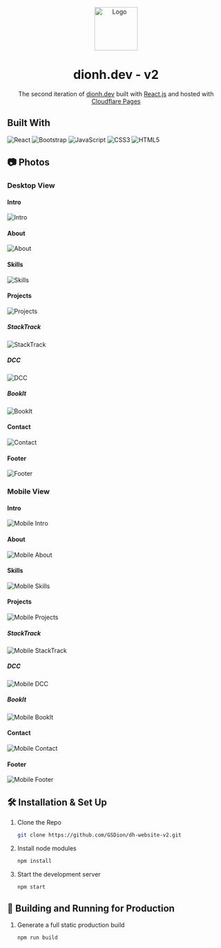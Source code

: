 <div align="center">
  <img alt="Logo" src="public\dh-v2-android-chrome-192x192.png" width="100" />
</div>

<h1 align="center">
  dionh.dev - v2
</h1>

<p align="center">
  The second iteration of <a href="https://dionh.dev" target="_blank">dionh.dev</a> built with <a href="https://react.dev/" target="_blank">React.js</a> and hosted with <a href="https://www.cloudflare.com/" target="_blank">Cloudflare Pages</a>
</p>

## Built With
![React](https://img.shields.io/badge/react-%2320232a.svg?style=for-the-badge&logo=react&logoColor=%2361DAFB)
![Bootstrap](https://img.shields.io/badge/bootstrap-%238511FA.svg?style=for-the-badge&logo=bootstrap&logoColor=white)
![JavaScript](https://img.shields.io/badge/Javascript-ffdf2b?style=for-the-badge&logo=Javascript&logoColor=white)
![CSS3](https://img.shields.io/badge/css3-%231572B6.svg?style=for-the-badge&logo=css3&logoColor=white)
![HTML5](https://img.shields.io/badge/html5-%23E34F26.svg?style=for-the-badge&logo=html5&logoColor=white) 

## 📷 Photos
### Desktop View
#### Intro
![Intro](public/Pictures/dh_website_v2_intro.png)
#### About
![About](public/Pictures/dh_website_v2_about.png)
#### Skills
![Skills](public/Pictures/dh_website_v2_skills.png)
#### Projects
![Projects](public/Pictures/dh_website_v2_projects.png)
##### StackTrack
![StackTrack](public/Pictures/dh_website_v2_projects_stacktrack.png)
##### DCC
![DCC](public/Pictures/dh_website_v2_projects_dcc.png)
##### BookIt
![BookIt](public/Pictures/dh_website_v2_projects_bookit.png)
#### Contact
![Contact](public/Pictures/dh_website_v2_contact.png)
#### Footer
![Footer](public/Pictures/dh_website_v2_footer.png)
### Mobile View
#### Intro
![Mobile Intro](public/Pictures/dh_website_v2_mobile_intro.png)
#### About
![Mobile About](public/Pictures/dh_website_v2_mobile_about.png)
#### Skills
![Mobile Skills](public/Pictures/dh_website_v2_mobile_skills.png)
#### Projects
![Mobile Projects](public/Pictures/dh_website_v2_mobile_projects.png)
##### StackTrack
![Mobile StackTrack](public/Pictures/dh_website_v2_mobile_projects_stacktrack.png)
##### DCC
![Mobile DCC](public/Pictures/dh_website_v2_mobile_projects_dcc.png)
##### BookIt
![Mobile BookIt](public/Pictures/dh_website_v2_mobile_projects_bookit.png)
#### Contact
![Mobile Contact](public/Pictures/dh_website_v2_mobile_contact.png)
#### Footer
![Mobile Footer](public/Pictures/dh_website_v2_mobile_footer.png)
## 🛠 Installation & Set Up
1. Clone the Repo
    ```sh
   git clone https://github.com/GSDion/dh-website-v2.git
   ```
<!-- 2. Navigate to the directory 
    ```sh
   cd dh-website-v2
   ``` -->
2. Install node modules
    ```sh
   npm install
   ```
3. Start the development server
    ```sh
   npm start
   ```
## 🚀 Building and Running for Production
1. Generate a full static production build

   ```sh
   npm run build
   ```



